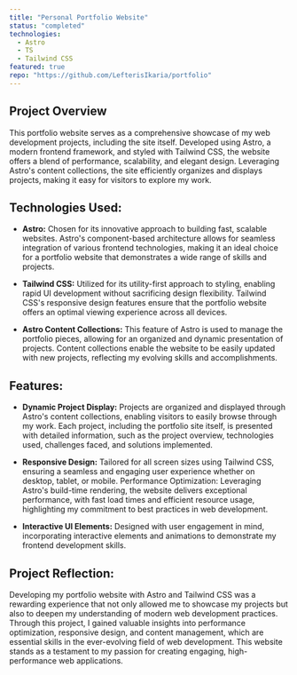 ```yaml
---
title: "Personal Portfolio Website"
status: "completed"
technologies:
  - Astro
  - TS
  - Tailwind CSS
featured: true
repo: "https://github.com/LefterisIkaria/portfolio"
---
```


## Project Overview

This portfolio website serves as a comprehensive showcase of my web development projects, including the site itself. Developed using Astro, a modern frontend framework, and styled with Tailwind CSS, the website offers a blend of performance, scalability, and elegant design. Leveraging Astro's content collections, the site efficiently organizes and displays projects, making it easy for visitors to explore my work.

## Technologies Used:

- **Astro:** Chosen for its innovative approach to building fast, scalable websites. Astro's component-based architecture allows for seamless integration of various frontend technologies, making it an ideal choice for a portfolio website that demonstrates a wide range of skills and projects.

- **Tailwind CSS:** Utilized for its utility-first approach to styling, enabling rapid UI development without sacrificing design flexibility. Tailwind CSS's responsive design features ensure that the portfolio website offers an optimal viewing experience across all devices.

- **Astro Content Collections:** This feature of Astro is used to manage the portfolio pieces, allowing for an organized and dynamic presentation of projects. Content collections enable the website to be easily updated with new projects, reflecting my evolving skills and accomplishments.

## Features:

- **Dynamic Project Display:** Projects are organized and displayed through Astro's content collections, enabling visitors to easily browse through my work. Each project, including the portfolio site itself, is presented with detailed information, such as the project overview, technologies used, challenges faced, and solutions implemented.

- **Responsive Design:** Tailored for all screen sizes using Tailwind CSS, ensuring a seamless and engaging user experience whether on desktop, tablet, or mobile.
  Performance Optimization: Leveraging Astro's build-time rendering, the website delivers exceptional performance, with fast load times and efficient resource usage, highlighting my commitment to best practices in web development.
- **Interactive UI Elements:** Designed with user engagement in mind, incorporating interactive elements and animations to demonstrate my frontend development skills.

## Project Reflection:

Developing my portfolio website with Astro and Tailwind CSS was a rewarding experience that not only allowed me to showcase my projects but also to deepen my understanding of modern web development practices. Through this project, I gained valuable insights into performance optimization, responsive design, and content management, which are essential skills in the ever-evolving field of web development. This website stands as a testament to my passion for creating engaging, high-performance web applications.
